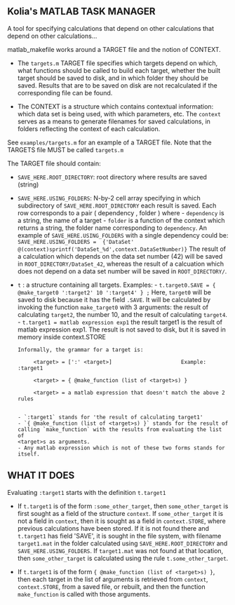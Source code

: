 Kolia's MATLAB TASK MANAGER
---------------------------

A tool for specifying calculations that depend on other calculations that
depend on other calculations...

matlab_makefile works around a  TARGET  file and the notion of CONTEXT.  
- The `targets.m` TARGET file specifies which targets depend on which,
what functions should be called to build each target, whether the
built target should be saved to disk, and in which folder they
should be saved. Results that are to be saved on disk are not
recalculated if the corresponding file can be found.

- The CONTEXT is a structure which contains contextual information:
which data set is being used, with which parameters, etc. The
`context` serves as a means to generate filenames for saved
calculations, in folders reflecting the context of each calculation.

See `examples/targets.m` for an example of a TARGET file. Note that
the TARGETS file MUST be called `targets.m`



The TARGET file should contain:

- `SAVE_HERE.ROOT_DIRECTORY`: root directory where results are saved (string)

- `SAVE_HERE.USING_FOLDERS`: N-by-2 cell array specifying in which
      subdirectory of `SAVE_HERE.ROOT_DIRECTORY` each result is saved.
      Each row corresponds to a pair  ( dependency , folder ) where
      - `dependency` is a string, the name of a target
      - `folder` is a function of the context which returns a string, the
         folder name corresponding to `dependency`.
      An example of `SAVE_HERE.USING_FOLDERS` with a single dependency
      could be:
      `SAVE_HERE.USING_FOLDERS = 
          {'DataSet'  @(context)sprintf('DataSet_%d',context.DataSetNumber)}`
      The result of a calculation which depends on the data set number (42)
      will be saved in `ROOT_DIRECTORY/DataSet_42`, whereas the result of a
      calcuation which does not depend on a data set number will be saved
      in `ROOT_DIRECTORY/`.

- `t` :  a structure containing all targets. Examples:
      - `t.target0.SAVE = { @make_target0 ':target2' 10 ':target4' } ;`
          Here, `target0` will be saved to disk because it has the field 
		  `.SAVE`. It will be calculated by
          invoking the function `make_target0` with 3 arguments: the
          result of calculating `target2`, the number 10, and the result
          of calculating `target4`.
      - `t.target1 = matlab expression exp1`
          the result target1 is the result of matlab expression exp1. The
          result is not saved to disk, but it is saved in memory inside
          context.STORE

      Informally, the grammar for a target is:

           <target> = [':' <target>]                      Example: :target1

           <target> = { @make_function (list of <target>s) }

           <target> = a matlab expression that doesn't match the above 2 rules


      - `:target1` stands for 'the result of calculating target1'
      - `{ @make_function (list of <target>s) }` stands for the result of
      calling `make_function` with the results from evaluating the list of
      <target>s as arguments.
      - Any matlab expression which is not of these two forms stands for
      itself.



WHAT IT DOES
------------

  Evaluating `:target1` starts with the definition `t.target1`

- If `t.target1` is of the form  `:some_other_target`, then
  `some_other_target` is first sought as a field of the structure `context`. 
  If `some_other_target` it is not a field in `context`, then
  it is sought as a field in `context.STORE`, where previous calculations
  have been stored. If it is not found there and `t.target1` has field
  'SAVE', it is sought in the file system, with filename `target1.mat` in
  the folder calculated using `SAVE_HERE.ROOT_DIRECTORY` and
  `SAVE_HERE.USING_FOLDERS`. If `target1.mat` was not found at that
  location, then `some_other_target` is calculated using the rule
  `t.some_other_target`.

- If `t.target1` is of the form `{ @make_function (list of <target>s) }`,
  then each target in the list of arguments is retrieved from `context`,
  `context.STORE`, from a saved file, or rebuilt, and then the function
  `make_function` is called with those arguments.
